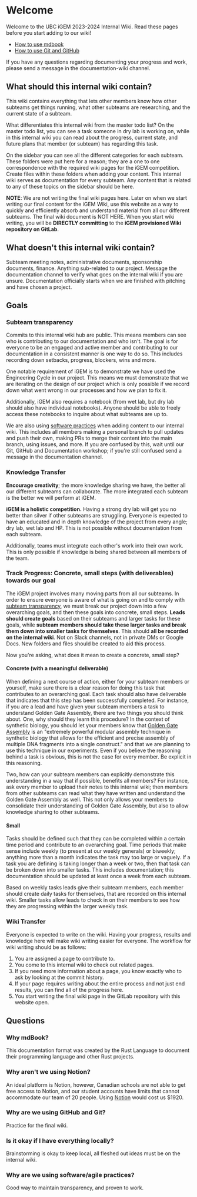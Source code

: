 # Welcome

Welcome to the UBC iGEM 2023-2024 Internal Wiki. Read these pages before you start adding to our wiki!

- [How to use mdbook](how.md)
- [How to use Git and GitHub](git-github.md)

If you have any questions regarding documenting your progress and work, please send a message in the documentation-wiki channel.

## What should this internal wiki contain?

This wiki contains everything that lets other members know how other subteams get things running, what other subteams are researching, and the current state of a subteam.

What differentiates this internal wiki from the master todo list? On the master todo list, you can see a task someone in dry lab is working on, while in this internal wiki you can read about the progress, current state, and future plans that member (or subteam) has regarding this task.

On the sidebar you can see all the different categories for each subteam. These folders were put here for a reason; they are a one to one correspondence with the required wiki pages for the iGEM competition. Create files within these folders when adding your content. This internal wiki serves as documentation for every subteam. Any content that is related to any of these topics on the sidebar should be here.

**NOTE**: We are not writing the final wiki pages here. Later on when we start writing our final content for the iGEM Wiki, use this website as a way to quickly and efficiently absorb and understand material from all our different subteams. The final wiki document is NOT HERE. When you start wiki writing, you will be **DIRECTLY committing** to the **iGEM provisioned Wiki repository on GitLab**.

## What doesn't this internal wiki contain?

Subteam meeting notes, administrative documents, sponsorship documents, finance. Anything sub-related to our project. Message the documentation channel to verify what goes on the internal wiki if you are unsure. Documentation officially starts when we are finished with pitching and have chosen a project.

## Goals

### Subteam transparency

Commits to this internal wiki hub are public. This means members can see who is contributing to our documentation and who isn't. The goal is for everyone to be an engaged and active member and contributing to our documentation in a consistent manner is one way to do so. This includes recording down setbacks, progress, blockers, wins and more.

One notable requirement of iGEM is to demonstrate we have used the Engineering Cycle in our project. This means we must demonstrate that we are iterating on the design of our project which is only possible if we record down what went wrong in our processes and how we plan to fix it.

Additionally, iGEM also requires a notebook (from wet lab, but dry lab should also have individual notebooks). Anyone should be able to freely access these notebooks to inquire about what subteams are up to.

We are also using [software practices](#why-are-we-using-software-practices) when adding content to our internal wiki. This includes all members making a personal branch to pull updates and push their own, making PRs to merge their content into the main branch, using issues, and more. If you are confused by this, wait until our Git, GitHub and Documentation workshop; if you're still confused send a message in the documentation channel.

### Knowledge Transfer

**Encourage creativity**; the more knowledge sharing we have, the better all our different subteams can collaborate. The more integrated each subteam is the better we will perform at iGEM.

**iGEM is a holistic competition.** Having a strong dry lab will get you no better than silver if other subteams are struggling. Everyone is expected to have an educated and in depth knowledge of the project from every angle; dry lab, wet lab and HP. This is not possible without documentation from each subteam.

Additionally, teams must integrate each other's work into their own work. This is only possible if knowledge is being shared between all members of the team.

### Track Progress: Concrete, small steps (with deliverables) towards our goal

The iGEM project involves many moving parts from all our subteams. In order to ensure everyone is aware of what is going on and to comply with [subteam transparency](#subteam-transparency), we must break our project down into a few overarching goals, and then these goals into concrete, small steps. **Leads should create goals** based on their subteams and larger tasks for these goals, while **subteam members should take these larger tasks and break them down into smaller tasks for themselves**. This should **all be recorded on the internal wiki**. Not on Slack channels, not in private DMs or Google Docs. New folders and files should be created to aid this process.

Now you're asking, what does it mean to create a concrete, small step?

#### Concrete (with a meaningful deliverable)

When defining a next course of action, either for your subteam members or yourself, make sure there is a clear reason for doing this task that contributes to an overarching goal. Each task should also have deliverable that indicates that this step has been successfully completed. For instance, if you are a lead and have given your subteam members a task to understand Golden Gate Assembly, there are two things you should think about. One, why should they learn this procedure? In the context of synthetic biology, you should let your members know that [Golden Gate Assembly](https://technology.igem.org/assembly/golden-gate) is an "extremely powerful modular assembly technique in synthetic biology that allows for the efficient and precise assembly of multiple DNA fragments into a single construct." and that we are planning to use this technique in our experiments. Even if you believe the reasoning behind a task is obvious, this is not the case for every member. Be explicit in this reasoning.

Two, how can your subteam members can explicitly demonstrate this understanding in a way that if possible, benefits all members? For instance, ask every member to upload their notes to this internal wiki; then members from other subteams can read what they have written and understand the Golden Gate Assembly as well. This not only allows your members to consolidate their understanding of Golden Gate Assembly, but also to allow knowledge sharing to other subteams.

#### Small

Tasks should be defined such that they can be completed within a certain time period and contribute to an overarching goal. Time periods that make sense include weekly (to present at our weekly generals) or biweekly; anything more than a month indicates the task may too large or vaguely. If a task you are defining is taking longer than a week or two, then that task can be broken down into smaller tasks. This includes documentation; this documentation should be updated at least once a week from each subteam.

Based on weekly tasks leads give their subteam members, each member should create daily tasks for themselves, that are recorded on this internal wiki. Smaller tasks allow leads to check in on their members to see how they are progressing within the larger weekly task.

### Wiki Transfer

Everyone is expected to write on the wiki. Having your progress, results and knowledge here will make wiki writing easier for everyone. The workflow for wiki writing should be as follows:

1. You are assigned a page to contribute to.
2. You come to this internal wiki to check out related pages.
3. If you need more information about a page, you know exactly who to ask by looking at the commit history.
4. If your page requires writing about the entire process and not just end results, you can find all of the progress here.
5. You start writing the final wiki page in the GitLab repository with this website open.

## Questions

### Why mdBook?

This documentation format was created by the Rust Language to document their programming language and other Rust projects.

### Why aren't we using Notion?

An ideal platform is Notion, however, Canadian schools are not able to get free access to Notion, and our student accounts have limits that cannot accommodate our team of 20 people. Using [Notion](https://www.notion.so/pricing) would cost us $1920.

### Why are we using GitHub and Git?

Practice for the final wiki.

### Is it okay if I have everything locally?

Brainstorming is okay to keep local, all fleshed out ideas must be on the internal wiki.

### Why are we using software/agile practices?

Good way to maintain transparency, and proven to work.
